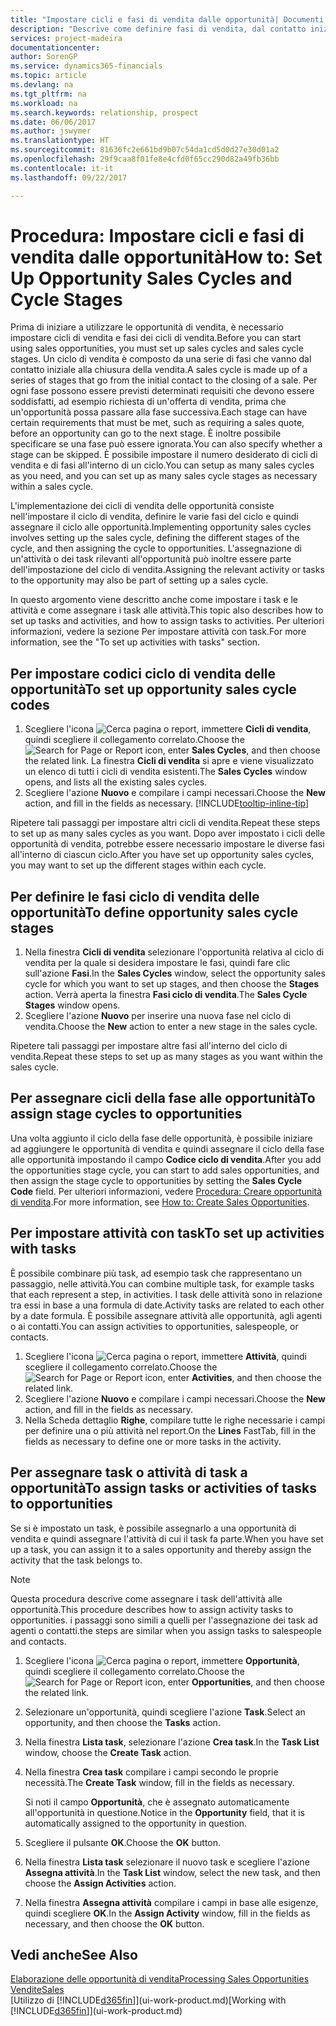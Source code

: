 ```yaml
---
title: "Impostare cicli e fasi di vendita dalle opportunità| Documenti Microsoft"
description: "Descrive come definire fasi di vendita, dal contatto iniziale alla chiusura, per creare un ciclo di vendita e assegnarlo alle opportunità in Financials."
services: project-madeira
documentationcenter: 
author: SorenGP
ms.service: dynamics365-financials
ms.topic: article
ms.devlang: na
ms.tgt_pltfrm: na
ms.workload: na
ms.search.keywords: relationship, prospect
ms.date: 06/06/2017
ms.author: jswymer
ms.translationtype: HT
ms.sourcegitcommit: 81636fc2e661bd9b07c54da1cd5d0d27e30d01a2
ms.openlocfilehash: 29f9caa8f01fe8e4cfd0f65cc290d82a49fb36bb
ms.contentlocale: it-it
ms.lasthandoff: 09/22/2017

---
```

# <a name="how-to-set-up-opportunity-sales-cycles-and-cycle-stages"></a><span data-ttu-id="5d6a6-103">Procedura: Impostare cicli e fasi di vendita dalle opportunità</span><span class="sxs-lookup"><span data-stu-id="5d6a6-103">How to: Set Up Opportunity Sales Cycles and Cycle Stages</span></span>
<span data-ttu-id="5d6a6-104">Prima di iniziare a utilizzare le opportunità di vendita, è necessario impostare cicli di vendita e fasi dei cicli di vendita.</span><span class="sxs-lookup"><span data-stu-id="5d6a6-104">Before you can start using sales opportunities, you must set up sales cycles and sales cycle stages.</span></span> <span data-ttu-id="5d6a6-105">Un ciclo di vendita è composto da una serie di fasi che vanno dal contatto iniziale alla chiusura della vendita.</span><span class="sxs-lookup"><span data-stu-id="5d6a6-105">A sales cycle is made up of a series of stages that go from the initial contact to the closing of a sale.</span></span> <span data-ttu-id="5d6a6-106">Per ogni fase possono essere previsti determinati requisiti che devono essere soddisfatti, ad esempio richiesta di un'offerta di vendita, prima che un'opportunità possa passare alla fase successiva.</span><span class="sxs-lookup"><span data-stu-id="5d6a6-106">Each stage can have certain requirements that must be met, such as requiring a sales quote, before an opportunity can go to the next stage.</span></span> <span data-ttu-id="5d6a6-107">È inoltre possibile specificare se una fase può essere ignorata.</span><span class="sxs-lookup"><span data-stu-id="5d6a6-107">You can also specify whether a stage can be skipped.</span></span> <span data-ttu-id="5d6a6-108">È possibile impostare il numero desiderato di cicli di vendita e di fasi all'interno di un ciclo.</span><span class="sxs-lookup"><span data-stu-id="5d6a6-108">You can setup as many sales cycles as you need, and you can set up as many sales cycle stages as necessary within a sales cycle.</span></span>

<span data-ttu-id="5d6a6-109">L'implementazione dei cicli di vendita delle opportunità consiste nell'impostare il ciclo di vendita, definire le varie fasi del ciclo e quindi assegnare il ciclo alle opportunità.</span><span class="sxs-lookup"><span data-stu-id="5d6a6-109">Implementing opportunity sales cycles involves setting up the sales cycle, defining the different stages of the cycle, and then assigning the cycle to opportunities.</span></span> <span data-ttu-id="5d6a6-110">L'assegnazione di un'attività o dei task rilevanti all'opportunità può inoltre essere parte dell'impostazione del ciclo di vendita.</span><span class="sxs-lookup"><span data-stu-id="5d6a6-110">Assigning the relevant activity or tasks to the opportunity may also be part of setting up a sales cycle.</span></span>

<span data-ttu-id="5d6a6-111">In questo argomento viene descritto anche come impostare i task e le attività e come assegnare i task alle attività.</span><span class="sxs-lookup"><span data-stu-id="5d6a6-111">This topic also describes how to set up tasks and activities, and how to assign tasks to activities.</span></span> <span data-ttu-id="5d6a6-112">Per ulteriori informazioni, vedere la sezione Per impostare attività con task.</span><span class="sxs-lookup"><span data-stu-id="5d6a6-112">For more information, see the "To set up activities with tasks" section.</span></span>

## <a name="to-set-up-opportunity-sales-cycle-codes"></a><span data-ttu-id="5d6a6-113">Per impostare codici ciclo di vendita delle opportunità</span><span class="sxs-lookup"><span data-stu-id="5d6a6-113">To set up opportunity sales cycle codes</span></span>
1. <span data-ttu-id="5d6a6-114">Scegliere l'icona ![Cerca pagina o report](media/ui-search/search_small.png "icona Cerca pagina o report"), immettere **Cicli di vendita**, quindi scegliere il collegamento correlato.</span><span class="sxs-lookup"><span data-stu-id="5d6a6-114">Choose the ![Search for Page or Report](media/ui-search/search_small.png "Search for Page or Report icon") icon, enter **Sales Cycles**, and then choose the related link.</span></span> <span data-ttu-id="5d6a6-115">La finestra **Cicli di vendita** si apre e viene visualizzato un elenco di tutti i cicli di vendita esistenti.</span><span class="sxs-lookup"><span data-stu-id="5d6a6-115">The **Sales Cycles** window opens, and lists all the existing sales cycles.</span></span>
2. <span data-ttu-id="5d6a6-116">Scegliere l'azione **Nuovo** e compilare i campi necessari.</span><span class="sxs-lookup"><span data-stu-id="5d6a6-116">Choose the **New** action, and fill in the fields as necessary.</span></span> [!INCLUDE[tooltip-inline-tip](includes/tooltip-inline-tip_md.md)]

<span data-ttu-id="5d6a6-117">Ripetere tali passaggi per impostare altri cicli di vendita.</span><span class="sxs-lookup"><span data-stu-id="5d6a6-117">Repeat these steps to set up as many sales cycles as you want.</span></span> <span data-ttu-id="5d6a6-118">Dopo aver impostato i cicli delle opportunità di vendita, potrebbe essere necessario impostare le diverse fasi all'interno di ciascun ciclo.</span><span class="sxs-lookup"><span data-stu-id="5d6a6-118">After you have set up opportunity sales cycles, you may want to set up the different stages within each cycle.</span></span>

## <a name="to-define-opportunity-sales-cycle-stages"></a><span data-ttu-id="5d6a6-119">Per definire le fasi ciclo di vendita delle opportunità</span><span class="sxs-lookup"><span data-stu-id="5d6a6-119">To define opportunity sales cycle stages</span></span>
1. <span data-ttu-id="5d6a6-120">Nella finestra **Cicli di vendita** selezionare l'opportunità relativa al ciclo di vendita per la quale si desidera impostare le fasi, quindi fare clic sull'azione **Fasi**.</span><span class="sxs-lookup"><span data-stu-id="5d6a6-120">In the **Sales Cycles** window, select the opportunity sales cycle for which you want to set up stages, and then choose the **Stages** action.</span></span> <span data-ttu-id="5d6a6-121">Verrà aperta la finestra **Fasi ciclo di vendita**.</span><span class="sxs-lookup"><span data-stu-id="5d6a6-121">The **Sales Cycle Stages** window opens.</span></span>
2. <span data-ttu-id="5d6a6-122">Scegliere l'azione **Nuovo** per inserire una nuova fase nel ciclo di vendita.</span><span class="sxs-lookup"><span data-stu-id="5d6a6-122">Choose the **New** action to enter a new stage in the sales cycle.</span></span>

<span data-ttu-id="5d6a6-123">Ripetere tali passaggi per impostare altre fasi all'interno del ciclo di vendita.</span><span class="sxs-lookup"><span data-stu-id="5d6a6-123">Repeat these steps to set up as many stages as you want within the sales cycle.</span></span>

## <a name="to-assign-stage-cycles-to-opportunities"></a><span data-ttu-id="5d6a6-124">Per assegnare cicli della fase alle opportunità</span><span class="sxs-lookup"><span data-stu-id="5d6a6-124">To assign stage cycles to opportunities</span></span>
<span data-ttu-id="5d6a6-125">Una volta aggiunto il ciclo della fase delle opportunità, è possibile iniziare ad aggiungere le opportunità di vendita e quindi assegnare il ciclo della fase alle opportunità impostando il campo **Codice ciclo di vendita**.</span><span class="sxs-lookup"><span data-stu-id="5d6a6-125">After you add the opportunities stage cycle, you can start to add sales opportunities, and then assign the stage cycle to opportunities by setting the **Sales Cycle Code** field.</span></span> <span data-ttu-id="5d6a6-126">Per ulteriori informazioni, vedere [Procedura: Creare opportunità di vendita](marketing-how-create-opportunities.md).</span><span class="sxs-lookup"><span data-stu-id="5d6a6-126">For more information, see [How to: Create Sales Opportunities](marketing-how-create-opportunities.md).</span></span>

## <a name="to-set-up-activities-with-tasks"></a><span data-ttu-id="5d6a6-127">Per impostare attività con task</span><span class="sxs-lookup"><span data-stu-id="5d6a6-127">To set up activities with tasks</span></span>
<span data-ttu-id="5d6a6-128">È possibile combinare più task, ad esempio task che rappresentano un passaggio, nelle attività.</span><span class="sxs-lookup"><span data-stu-id="5d6a6-128">You can combine multiple task, for example tasks that each represent a step, in activities.</span></span> <span data-ttu-id="5d6a6-129">I task delle attività sono in relazione tra essi in base a una formula di date.</span><span class="sxs-lookup"><span data-stu-id="5d6a6-129">Activity tasks are related to each other by a date formula.</span></span> <span data-ttu-id="5d6a6-130">È possibile assegnare attività alle opportunità, agli agenti o ai contatti.</span><span class="sxs-lookup"><span data-stu-id="5d6a6-130">You can assign activities to opportunities, salespeople, or contacts.</span></span>

1. <span data-ttu-id="5d6a6-131">Scegliere l'icona ![Cerca pagina o report](media/ui-search/search_small.png "icona Cerca pagina o report"), immettere **Attività**, quindi scegliere il collegamento correlato.</span><span class="sxs-lookup"><span data-stu-id="5d6a6-131">Choose the ![Search for Page or Report](media/ui-search/search_small.png "Search for Page or Report icon") icon, enter **Activities**, and then choose the related link.</span></span>
2. <span data-ttu-id="5d6a6-132">Scegliere l'azione **Nuovo** e compilare i campi necessari.</span><span class="sxs-lookup"><span data-stu-id="5d6a6-132">Choose the **New** action, and fill in the fields as necessary.</span></span>
3. <span data-ttu-id="5d6a6-133">Nella Scheda dettaglio **Righe**, compilare tutte le righe necessarie i campi per definire una o più attività nel report.</span><span class="sxs-lookup"><span data-stu-id="5d6a6-133">On the **Lines** FastTab, fill in the fields as necessary to define one or more tasks in the activity.</span></span>

## <a name="to-assign-tasks-or-activities-of-tasks-to-opportunities"></a><span data-ttu-id="5d6a6-134">Per assegnare task o attività di task a opportunità</span><span class="sxs-lookup"><span data-stu-id="5d6a6-134">To assign tasks or activities of tasks to opportunities</span></span>
<span data-ttu-id="5d6a6-135">Se si è impostato un task, è possibile assegnarlo a una opportunità di vendita e quindi assegnare l'attività di cui il task fa parte.</span><span class="sxs-lookup"><span data-stu-id="5d6a6-135">When you have set up a task, you can assign it to a sales opportunity and thereby assign the activity that the task belongs to.</span></span>

> [!NOTE]  
>   <span data-ttu-id="5d6a6-136">Questa procedura descrive come assegnare i task dell'attività alle opportunità.</span><span class="sxs-lookup"><span data-stu-id="5d6a6-136">This procedure describes how to assign activity tasks to opportunities.</span></span> <span data-ttu-id="5d6a6-137">i passaggi sono simili a quelli per l'assegnazione dei task ad agenti o contatti.</span><span class="sxs-lookup"><span data-stu-id="5d6a6-137">the steps are similar when you assign tasks to salespeople and contacts.</span></span>

1. <span data-ttu-id="5d6a6-138">Scegliere l'icona ![Cerca pagina o report](media/ui-search/search_small.png "icona Cerca pagina o report"), immettere **Opportunità**, quindi scegliere il collegamento correlato.</span><span class="sxs-lookup"><span data-stu-id="5d6a6-138">Choose the ![Search for Page or Report](media/ui-search/search_small.png "Search for Page or Report icon") icon, enter **Opportunities**, and then choose the related link.</span></span>
2. <span data-ttu-id="5d6a6-139">Selezionare un'opportunità, quindi scegliere l'azione **Task**.</span><span class="sxs-lookup"><span data-stu-id="5d6a6-139">Select an opportunity, and then choose the **Tasks** action.</span></span>
3. <span data-ttu-id="5d6a6-140">Nella finestra **Lista task**, selezionare l'azione **Crea task**.</span><span class="sxs-lookup"><span data-stu-id="5d6a6-140">In the **Task List** window, choose the **Create Task** action.</span></span>
4.  <span data-ttu-id="5d6a6-141">Nella finestra **Crea task** compilare i campi secondo le proprie necessità.</span><span class="sxs-lookup"><span data-stu-id="5d6a6-141">The **Create Task** window, fill in the fields as necessary.</span></span>

    <span data-ttu-id="5d6a6-142">Si noti il campo **Opportunità**, che è assegnato automaticamente all'opportunità in questione.</span><span class="sxs-lookup"><span data-stu-id="5d6a6-142">Notice in the **Opportunity** field, that it is automatically assigned to the opportunity in question.</span></span>
5. <span data-ttu-id="5d6a6-143">Scegliere il pulsante **OK**.</span><span class="sxs-lookup"><span data-stu-id="5d6a6-143">Choose the **OK** button.</span></span>
6. <span data-ttu-id="5d6a6-144">Nella finestra **Lista task** selezionare il nuovo task e scegliere l'azione **Assegna attività**.</span><span class="sxs-lookup"><span data-stu-id="5d6a6-144">In the **Task List** window, select the new task, and then choose the **Assign Activities** action.</span></span>
7. <span data-ttu-id="5d6a6-145">Nella finestra **Assegna attività** compilare i campi in base alle esigenze, quindi scegliere **OK**.</span><span class="sxs-lookup"><span data-stu-id="5d6a6-145">In the **Assign Activity** window, fill in the fields as necessary, and then choose the **OK** button.</span></span>

## <a name="see-also"></a><span data-ttu-id="5d6a6-146">Vedi anche</span><span class="sxs-lookup"><span data-stu-id="5d6a6-146">See Also</span></span>
[<span data-ttu-id="5d6a6-147">Elaborazione delle opportunità di vendita</span><span class="sxs-lookup"><span data-stu-id="5d6a6-147">Processing Sales Opportunities</span></span>](marketing-processing-sales-opportunities.md)  
[<span data-ttu-id="5d6a6-148">Vendite</span><span class="sxs-lookup"><span data-stu-id="5d6a6-148">Sales</span></span>](sales-manage-sales.md)  
<span data-ttu-id="5d6a6-149">[Utilizzo di [!INCLUDE[d365fin](includes/d365fin_md.md)]](ui-work-product.md)</span><span class="sxs-lookup"><span data-stu-id="5d6a6-149">[Working with [!INCLUDE[d365fin](includes/d365fin_md.md)]](ui-work-product.md)</span></span>

